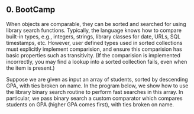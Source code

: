 ## 0. BootCamp

When objects are comparable, they can be sorted and searched for using library search functions. Typically, the language knows how to compare built-in types, e.g., integers, strings, library classes for date, URLs, SQL timestamps, etc. However, user defined types used in sorted collections must explicitly implement comparision, and ensure this comparision has basic properties such as transitivity. (If the comparision is implemented incorrectly, you may find a lookup into a sorted collection fails, even when the item is present.)

Suppose we are given as input an array of students, sorted by descending GPA, with ties broken on name. In the program below, we show how to use the library binary search routine to perform fast searches in this array. In particular, we pass binary search a custom comparator which compares students on GPA (higher GPA comes first), with ties broken on name.
